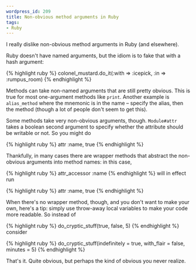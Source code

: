 ```yaml
--- 
wordpress_id: 209
title: Non-obvious method arguments in Ruby
tags: 
- Ruby
---
```

I really dislike non-obvious method arguments in Ruby (and elsewhere).

Ruby doesn't have named arguments, but the idiom is to fake that with a hash argument:

{% highlight ruby %}
colonel_mustard.do_it(:with => :icepick, :in => :rumpus_room)
{% endhighlight %}

Methods can take non-named arguments that are still pretty obvious. This is true for most one-argument methods like <code>print</code>. Another example is <code>alias_method</code> where the mnemonic is in the name – specify the alias, then the method (though a lot of people don't seem to get this).

Some methods take very non-obvious arguments, though. <code>Module#attr</code> takes a boolean second argument to specify whether the attribute should be writable or not. So you might do

{% highlight ruby %}
attr :name, true
{% endhighlight %}

Thankfully, in many cases there are wrapper methods that abstract the non-obvious arguments into method names: in this case,

{% highlight ruby %}
attr_accessor :name
{% endhighlight %}
will in effect run

{% highlight ruby %}
attr :name, true
{% endhighlight %}

When there's no wrapper method, though, and you don't want to make your own, here's a tip: simply use throw-away local variables to make your code more readable. So instead of

{% highlight ruby %}
do_cryptic_stuff(true, false, 5)
{% endhighlight %}
consider

{% highlight ruby %}
do_cryptic_stuff(indefinitely = true, with_flair = false, minutes = 5)
{% endhighlight %}

That's it. Quite obvious, but perhaps the kind of obvious you never realize.
